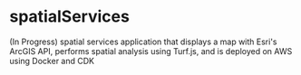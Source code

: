 # spatialServices
(In Progress) spatial services application that displays a map with Esri's ArcGIS API, performs spatial analysis using Turf.js, and is deployed on AWS using Docker and CDK
